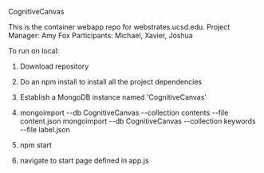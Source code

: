 CognitiveCanvas

This is the container webapp repo for webstrates.ucsd.edu.
Project Manager: Amy Fox
Participants: Michael, Xavier, Joshua


To run on local: 
1) Download repository
2) Do an npm install to install all the project dependencies
3) Establish a MongoDB instance named 'CognitiveCanvas'
4) <load data into database>
	mongoimport --db CognitiveCanvas --collection contents --file content.json 
	mongoimport --db CognitiveCanvas --collection keywords --file label.json 

5) npm start
6) navigate to start page defined in app.js




